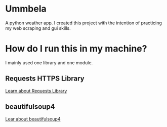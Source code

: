 # Ummbela
A python weather app. I created this project with the intention of practicing my web scraping and gui skills.

# How do I run this in my machine? 
I mainly used one library and one module.

## Requests HTTPS Library
[Learn about Requests Library](https://requests.readthedocs.io/en/latest/)

## beautifulsoup4
[Lear about beautifulsoup4](https://pypi.org/project/beautifulsoup4/)
